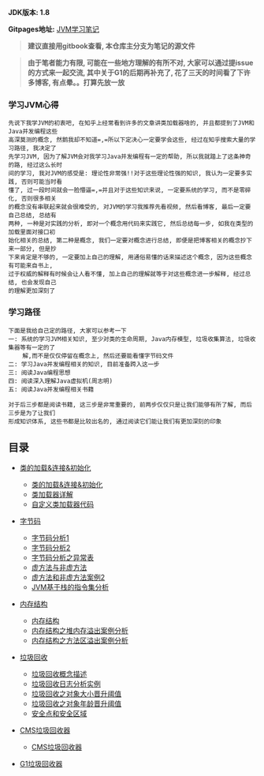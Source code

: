 **JDK版本: 1.8**

**Gitpages地址:** [JVM学习笔记](https://fightzhong.github.io/JVMStudy/)

> **建议直接用gitbook查看, 本仓库主分支为笔记的源文件**


> **由于笔者能力有限, 可能在一些地方理解的有所不对, 大家可以通过提issue的方式来一起交流, 其中关于G1的后期再补充了, 花了三天的时间看了下许多博客, 有点晕。。打算先放一放**

### 学习JVM心得
```
先说下我学JVM的初衷吧, 在知乎上经常看到许多的文章讲类加载器啥的, 并且都提到了JVM和Java并发编程这些
高深莫测的概念, 然鹅我却不知道=,=所以下定决心一定要学会这些, 经过在知乎搜索大量的学习路径, 我决定了
先学习JVM, 因为了解JVM会对我学习Java并发编程有一定的帮助, 所以我就踏上了这条神奇的路, 经过这么长时
间的学习, 我对JVM的感受是: 理论性非常强!!对于这些理论性强的知识, 我认为一定要多实践, 否则可能当时看
懂了, 过一段时间就会一脸懵逼=,=并且对于这些知识来说, 一定要系统的学习, 而不是零碎化, 否则很多相关
的概念没有串联起来就会很难受的, 对JVM的学习我推荐先看视频, 然后看博客, 最后一定要自己总结, 总结有
两种, 一种是对实践的分析, 即对一个概念用代码来实践它, 然后总结每一步, 如我在类型的加载里面对接口初
始化相关的总结, 第二种是概念, 我们一定要对概念进行总结, 即便是把博客相关的概念抄下来一部分, 但是抄
下来肯定是不够的, 一定要加上自己的理解, 用通俗易懂的话来描述这个概念, 因为这些概念有可能来自书上, 
过于权威的解释有时候会让人看不懂, 加上自己的理解就等于对这些概念进一步解释, 经过总结, 也会发现自己
的理解更加深刻了
```

### 学习路径
```
下面是我给自己定的路径, 大家可以参考一下
一: 系统的学习JVM相关知识, 至少对类的生命周期, Java内存模型, 垃圾收集算法, 垃圾收集器等有一定的了
    解,而不是仅仅停留在概念上, 然后还要能看懂字节码文件
二: 学习Java并发编程相关的知识, 目前准备跨入这一步
三: 阅读Java编程思想
四: 阅读深入理解Java虚拟机(周志明)
五: 阅读Java并发编程相关书籍

对于后三步都是阅读书籍, 这三步是非常重要的, 前两步仅仅只是让我们能够有所了解, 而后三步是为了让我们
形成知识体系, 这些书都是比较出名的, 通过阅读它们能让我们有更加深刻的印象
```

## 目录
* [类的加载&连接&初始化]()
  * [类的加载&连接&初始化](src/main/resources/01_类的加载&连接&初始化.md)
  * [类加载器详解](src\main\resources\02_1类加载器详解.md)
  * [自定义类加载器代码](src\main\resources\02_2自定义类加载器代码.md)

* [字节码]()
  * [字节码分析1](src\main\resources\03_1字节码.md)
  * [字节码分析2](src\main\resources\03_2字节码完整分析.md)
  * [字节码分析之异常表](src\main\resources\03_3字节码分析之异常表.md)
  * [虚方法与非虚方法](src\main\resources\03_4虚方法与非虚方法.md)
  * [虚方法和非虚方法案例2](src\main\resources\03_5虚方法和非虚方法案例2.md)
  * [JVM基于栈的指令集分析](src\main\resources\03_6JVM基于栈的指令集分析.md)
  
* [内存结构]()
  * [内存结构](src\main\resources\04_1内存结构.md)
  * [内存结构之堆内存溢出案例分析](src\main\resources\04_2内存结构之堆内存溢出案例分析.md)
  * [内存结构之方法区溢出案例分析](src\main\resources\04_3内存结构之方法区溢出案例分析.md)

* [垃圾回收]()
  * [垃圾回收概念描述](src\main\resources\05_1垃圾回收概念描述.md)
  * [垃圾回收日志分析实例](src\main\resources\05_2垃圾回收日志分析实例.md)
  * [垃圾回收之对象大小晋升阈值](src\main\resources\05_3垃圾回收之对象大小晋升阈值测试.md)
  * [垃圾回收之对象年龄晋升阈值](src\main\resources\05_4垃圾回收之对象年龄晋升阈值案例.md)
  * [安全点和安全区域](src\main\resources\05_5安全点和安全区域.md)

* [CMS垃圾回收器]()
  * [CMS垃圾回收器](src\main\resources\05_6CMS垃圾回收器.md)

* [G1垃圾回收器]()


